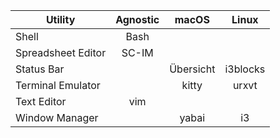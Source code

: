 | Utility            | Agnostic | macOS     | Linux    |
| ---                | :---:    | :---:     | :---:    |
| Shell              | Bash     |           |          |
| Spreadsheet Editor | SC-IM    |           |          |
| Status Bar         |          | Übersicht | i3blocks |
| Terminal Emulator  |          | kitty     | urxvt    |
| Text Editor        | vim      |           |          |
| Window Manager     |          | yabai     | i3       |

